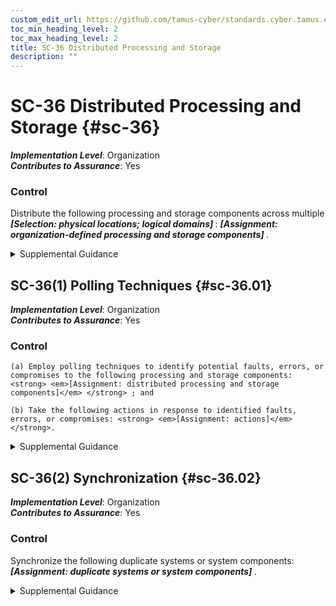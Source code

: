 ```yaml
---
custom_edit_url: https://github.com/tamus-cyber/standards.cyber.tamus.edu/tree/main/static/content/tamus.edu/TAMUS_profile.xml
toc_min_heading_level: 2
toc_max_heading_level: 2
title: SC-36 Distributed Processing and Storage
description: ""
---
```


# SC-36 Distributed Processing and Storage {#sc-36}

_**Implementation Level**_: Organization\
_**Contributes to Assurance**_: Yes

### Control

Distribute the following processing and storage components across multiple <strong> <em>[Selection: physical locations; logical domains]</em> </strong>: <strong> <em>[Assignment: organization-defined processing and storage components]</em> </strong>.

<details>
  <summary>Supplemental Guidance</summary>

Distributing processing and storage across multiple physical locations or logical domains provides a degree of redundancy or overlap for organizations. The redundancy and overlap increase the work factor of adversaries to adversely impact organizational operations, assets, and individuals. The use of distributed processing and storage does not assume a single primary processing or storage location. Therefore, it allows for parallel processing and storage.

</details>

## SC-36(1) Polling Techniques {#sc-36.01}

_**Implementation Level**_: Organization\
_**Contributes to Assurance**_: Yes

### Control

    (a) Employ polling techniques to identify potential faults, errors, or compromises to the following processing and storage components: <strong> <em>[Assignment: distributed processing and storage components]</em> </strong> ; and

    (b) Take the following actions in response to identified faults, errors, or compromises: <strong> <em>[Assignment: actions]</em> </strong>.

<details>
  <summary>Supplemental Guidance</summary>

Distributed processing and/or storage may be used to reduce opportunities for adversaries to compromise the confidentiality, integrity, or availability of organizational information and systems. However, the distribution of processing and storage components does not prevent adversaries from compromising one or more of the components. Polling compares the processing results and/or storage content from the distributed components and subsequently votes on the outcomes. Polling identifies potential faults, compromises, or errors in the distributed processing and storage components.

</details>

## SC-36(2) Synchronization {#sc-36.02}

_**Implementation Level**_: Organization\
_**Contributes to Assurance**_: Yes

### Control

Synchronize the following duplicate systems or system components: <strong> <em>[Assignment: duplicate systems or system components]</em> </strong>.

<details>
  <summary>Supplemental Guidance</summary>

 <a xmlns="http://csrc.nist.gov/ns/oscal/1.0" href="#sc-36">SC-36</a> and <a xmlns="http://csrc.nist.gov/ns/oscal/1.0" href="#cp-9.6">CP-9(6)</a> require the duplication of systems or system components in distributed locations. The synchronization of duplicated and redundant services and data helps to ensure that information contained in the distributed locations can be used in the mission or business functions of organizations, as needed.

</details>

